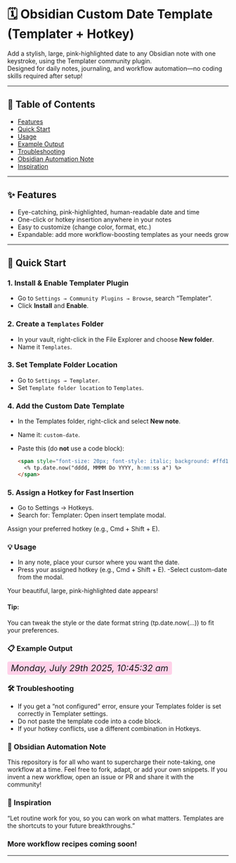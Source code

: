 # 🗓️ Obsidian Custom Date Template (Templater + Hotkey)

Add a stylish, large, pink-highlighted date to any Obsidian note with one keystroke, using the Templater community plugin.  
Designed for daily notes, journaling, and workflow automation—no coding skills required after setup!

---

## 📑 Table of Contents

- [Features](#features)
- [Quick Start](#quick-start)
- [Usage](#usage)
- [Example Output](#example-output)
- [Troubleshooting](#troubleshooting)
- [Obsidian Automation Note](#obsidian-automation-note)
- [Inspiration](#inspiration)

---

## ✨ Features

- Eye-catching, pink-highlighted, human-readable date and time
- One-click or hotkey insertion anywhere in your notes
- Easy to customize (change color, format, etc.)
- Expandable: add more workflow-boosting templates as your needs grow

---

## 🚀 Quick Start

### 1. Install & Enable Templater Plugin

- Go to `Settings → Community Plugins → Browse`, search “Templater”.
- Click **Install** and **Enable**.

### 2. Create a `Templates` Folder

- In your vault, right-click in the File Explorer and choose **New folder**.
- Name it `Templates`.

### 3. Set Template Folder Location

- Go to `Settings → Templater`.
- Set `Template folder location` to `Templates`.

### 4. Add the Custom Date Template

- In the Templates folder, right-click and select **New note**.
- Name it: `custom-date`.

- Paste this (do **not** use a code block):

  ```markdown
  <span style="font-size: 20px; font-style: italic; background: #ffd1e9; padding: 3px 8px; border-radius: 4px;">
    <% tp.date.now("dddd, MMMM Do YYYY, h:mm:ss a") %>
  </span>
  
### 5. Assign a Hotkey for Fast Insertion

- Go to Settings → Hotkeys.
- Search for: Templater: Open insert template modal.

Assign your preferred hotkey (e.g., Cmd + Shift + E).

### 💡 Usage

- In any note, place your cursor where you want the date.
- Press your assigned hotkey (e.g., Cmd + Shift + E).
-Select custom-date from the modal.

Your beautiful, large, pink-highlighted date appears!

#### Tip:
You can tweak the <span> style or the date format string (tp.date.now(...)) to fit your preferences.

### 📋 Example Output

<span style="font-size: 20px; font-style: italic; background: #ffd1e9; padding: 3px 8px; border-radius: 4px;">
  Monday, July 29th 2025, 10:45:32 am
</span>

### 🛠️ Troubleshooting

- If you get a “not configured” error, ensure your Templates folder is set correctly in Templater settings.
- Do not paste the template code into a code block.
- If your hotkey conflicts, use a different combination in Hotkeys.

### 🌱 Obsidian Automation Note

This repository is for all who want to supercharge their note-taking, one workflow at a time.
Feel free to fork, adapt, or add your own snippets. If you invent a new workflow, open an issue or PR and share it with the community!

### 🔖 Inspiration
“Let routine work for you, so you can work on what matters.
Templates are the shortcuts to your future breakthroughs.”

### More workflow recipes coming soon!
---
